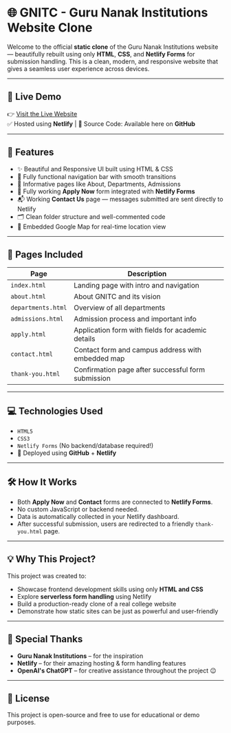 # 🌐 GNITC - Guru Nanak Institutions Website Clone

Welcome to the official **static clone** of the Guru Nanak Institutions website — beautifully rebuilt using only **HTML**, **CSS**, and **Netlify Forms** for submission handling. This is a clean, modern, and responsive website that gives a seamless user experience across devices.

---

## 🚀 Live Demo

👉 [Visit the Live Website](https://your-netlify-link.netlify.app)  
✅ Hosted using **Netlify** | 🔗 Source Code: Available here on **GitHub**

---

## 📌 Features

- ✨ Beautiful and Responsive UI built using HTML & CSS
- 🧭 Fully functional navigation bar with smooth transitions
- 🏫 Informative pages like About, Departments, Admissions
- 📝 Fully working **Apply Now** form integrated with **Netlify Forms**
- 📬 Working **Contact Us** page — messages submitted are sent directly to Netlify
- 🗂 Clean folder structure and well-commented code
- 📍 Embedded Google Map for real-time location view

---

## 📄 Pages Included

| Page             | Description                                             |
|------------------|---------------------------------------------------------|
| `index.html`     | Landing page with intro and navigation                  |
| `about.html`     | About GNITC and its vision                              |
| `departments.html` | Overview of all departments                           |
| `admissions.html` | Admission process and important info                   |
| `apply.html`     | Application form with fields for academic details       |
| `contact.html`   | Contact form and campus address with embedded map       |
| `thank-you.html` | Confirmation page after successful form submission      |

---

## 💻 Technologies Used

- `HTML5`
- `CSS3`
- `Netlify Forms` (No backend/database required!)
- 🧾 Deployed using **GitHub** + **Netlify**

---

## 🛠️ How It Works

- Both **Apply Now** and **Contact** forms are connected to **Netlify Forms**.
- No custom JavaScript or backend needed.
- Data is automatically collected in your Netlify dashboard.
- After successful submission, users are redirected to a friendly `thank-you.html` page.

---

## 💡 Why This Project?

This project was created to:

- Showcase frontend development skills using only **HTML and CSS**
- Explore **serverless form handling** using Netlify
- Build a production-ready clone of a real college website
- Demonstrate how static sites can be just as powerful and user-friendly

---

## 🙌 Special Thanks

- **Guru Nanak Institutions** – for the inspiration
- **Netlify** – for their amazing hosting & form handling features
- **OpenAI's ChatGPT** – for creative assistance throughout the project 😉

---

## 📌 License

This project is open-source and free to use for educational or demo purposes.

